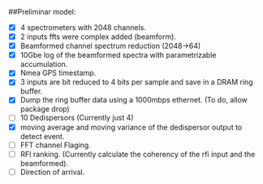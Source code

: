 ##Preliminar model:

- [x] 4 spectrometers with 2048 channels.
- [x] 2 inputs ffts were complex added (beamform).
- [x] Beamformed channel spectrum reduction (2048->64) 
- [x] 10Gbe log of the beamformed spectra with parametrizable accumulation.
- [x] Nmea GPS timestamp.
- [x] 3 inputs are bit reduced to 4 bits per sample and save in a DRAM ring buffer.
- [x] Dump the ring buffer data using a 1000mbps ethernet. (To do, allow package drop)
- [ ] 10 Dedispersors  (Currently just 4)
- [x] moving average and moving variance of the dedispersor output to detect event.
- [ ] FFT channel Flaging.
- [ ] RFI ranking. (Currently calculate the coherency of the rfi input and the beamformed). 
- [ ] Direction of arrival.
